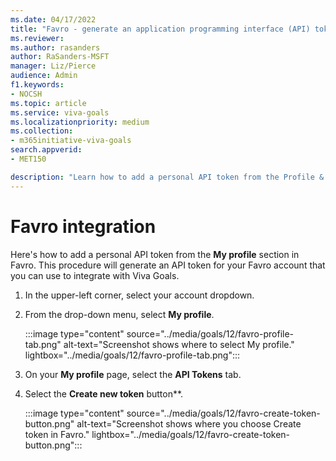 ```yaml
---
ms.date: 04/17/2022
title: "Favro - generate an application programming interface (API) token"
ms.reviewer: 
ms.author: rasanders
author: RaSanders-MSFT
manager: Liz/Pierce
audience: Admin
f1.keywords:
- NOCSH
ms.topic: article
ms.service: viva-goals
ms.localizationpriority: medium
ms.collection:  
- m365initiative-viva-goals
search.appverid:
- MET150

description: "Learn how to add a personal API token from the Profile & Account section in Favro."
---
```


# Favro integration

Here's how to add a personal API token from the **My profile** section in Favro. This procedure will generate an API token for your Favro account that you can use to integrate with Viva Goals.
  
1. In the upper-left corner, select your account dropdown.
  
2. From the drop-down menu, select **My profile**.
  
   :::image type="content" source="../media/goals/12/favro-profile-tab.png" alt-text="Screenshot shows where to select My profile." lightbox="../media/goals/12/favro-profile-tab.png":::
  
3. On your **My profile** page, select the **API Tokens** tab.
  
4. Select the **Create new token** button**.
  
    :::image type="content" source="../media/goals/12/favro-create-token-button.png" alt-text="Screenshot shows where you choose Create token in Favro." lightbox="../media/goals/12/favro-create-token-button.png":::
  

